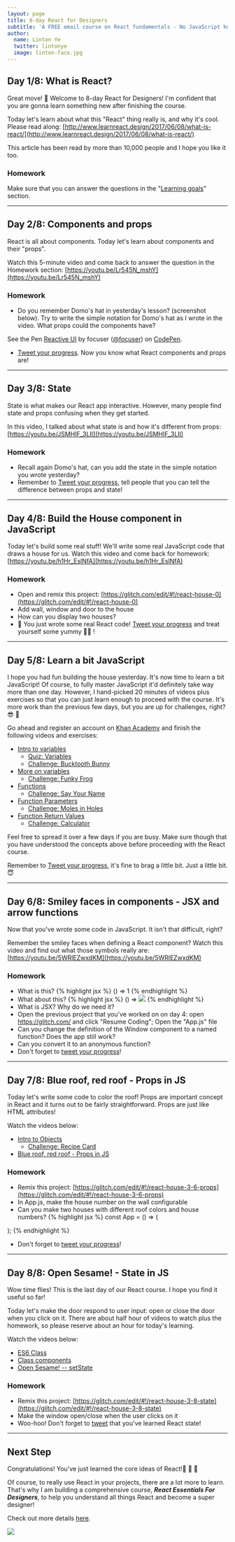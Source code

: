 ```yaml
---
layout: page
title: 8-day React for Designers
subtitle: 'A FREE email course on React fundamentals - No JavaScript knowledge needed!'
author:
  name: Linton Ye
  twitter: lintonye
  image: linton-face.jpg
---
```


## Day 1/8: What is React?

Great move! 🙌 Welcome to 8-day React for Designers! I'm confident that you are gonna learn something new after finishing the course.

Today let's learn about what this "React" thing really is, and why it's cool. Please read along: [http://www.learnreact.design/2017/06/08/what-is-react/](http://www.learnreact.design/2017/06/08/what-is-react/)

This article has been read by more than 10,000 people and I hope you like it too.

### Homework

Make sure that you can answer the questions in the "[Learning goals](http://www.learnreact.design/2017/06/08/what-is-react/#learning-goals)" section. 

--- 

## Day 2/8: Components and props
React is all about components. Today let's learn about components and their "props".

Watch this 5-minute video and come back to answer the question in the Homework section: [https://youtu.be/Lr545N_mshY](https://youtu.be/Lr545N_mshY)

### Homework

- Do you remember Domo's hat in yesterday's lesson? (screenshot below). Try to write the simple notation for Domo's hat as I wrote in the video. What props could the components have? 

<p data-height="375" data-theme-id="light" data-slug-hash="gROrXx" data-default-tab="result" data-user="focuser" data-embed-version="2" data-pen-title="Reactive UI" class="codepen">See the Pen <a href="https://codepen.io/focuser/pen/gROrXx/">Reactive UI</a> by focuser (<a href="https://codepen.io/focuser">@focuser</a>) on <a href="https://codepen.io">CodePen</a>.</p>
<script async src="https://production-assets.codepen.io/assets/embed/ei.js"></script>

- [Tweet your progress](https://twitter.com/home?status=Day%202/8%3A%20Just%20learned%20what%20%23React%20components%20and%20props%20are!%208-day%20%23React%20course%20by%20%40lintonye%20http%3A//learnreact.design/react-mini/). Now you know what React components and props are! 

--- 

## Day 3/8: State

State is what makes our React app interactive. However, many people find state and props confusing when they get started.

In this video, I talked about what state is and how it's different from props: [https://youtu.be/JSMHIF_3LII](https://youtu.be/JSMHIF_3LII)

### Homework

- Recall again Domo's hat, can you add the state in the simple notation you wrote yesterday?
- Remember to [Tweet your progress](https://twitter.com/home?status=Day%203/8%3A%20What%20is%20%23React%20state?%20How%20is%20it%20different%20from%20props?%208-day%20%23React%20course%20by%20%40lintonye%20http%3A//learnreact.design/react-mini/), tell people that you can tell the difference between props and state!

--- 

## Day 4/8: Build the House component in JavaScript

Today let's build some real stuff! We'll write some real JavaScript code that draws a house for us. Watch this video and come back for homework: [https://youtu.be/h1Hr_EslNfA](https://youtu.be/h1Hr_EslNfA)

### Homework
- Open and remix this project: [https://glitch.com/edit/#!/react-house-0](https://glitch.com/edit/#!/react-house-0)
- Add wall, window and door to the house
- How can you display two houses?
- 🙌 You just wrote some real React code! [Tweet your progress](https://twitter.com/home?status=Day%204/8%3A%20Join%20me!%20I%27m%20coding%20%23React%20components%20in%20JS%20now!%20http%3A//learnreact.design/react-mini/%20by%20%40lintonye) and treat yourself some yummy 🍩🍪 !

--- 

## Day 5/8: Learn a bit JavaScript
I hope you had fun building the house yesterday. It's now time to learn a bit JavaScript! Of course, to fully master JavaScript it'd definitely take way more than one day. However, I hand-picked 20 minutes of videos plus exercises so that you can just learn enough to proceed with the course. It's more work than the previous few days, but you are up for challenges, right? 😎 💪

Go ahead and register an account on [Khan Academy](https://www.khanacademy.org/) and finish the following videos and exercises:

- [Intro to variables](https://www.khanacademy.org/computing/computer-programming/programming/variables/p/intro-to-variables)
  - [Quiz: Variables](https://www.khanacademy.org/computing/computer-programming/programming/variables/e/exercise--intro-to-variables)
  - [Challenge: Bucktooth Bunny](https://www.khanacademy.org/computing/computer-programming/programming/variables/p/challenge-bucktooth-bunny)
- [More on variables](https://www.khanacademy.org/computing/computer-programming/programming/variables/p/more-on-variables)
  - [Challenge: Funky Frog](https://www.khanacademy.org/computing/computer-programming/programming/variables/p/challenge-funky-frog)
- [Functions](https://www.khanacademy.org/computing/computer-programming/programming/functions/p/functions)
  - [Challenge: Say Your Name](https://www.khanacademy.org/computing/computer-programming/programming/functions/p/challenge-say-your-name)
- [Function Parameters](https://www.khanacademy.org/computing/computer-programming/programming/functions/p/function-parameters)
  - [Challenge: Moles in Holes](https://www.khanacademy.org/computing/computer-programming/programming/functions/p/challenge-moles-in-holes)
- [Function Return Values](https://www.khanacademy.org/computing/computer-programming/programming/functions/p/function-return-values)
  - [Challenge: Calculator](https://www.khanacademy.org/computing/computer-programming/programming/functions/p/challenge-calculator)

Feel free to spread it over a few days if you are busy. Make sure though that you have understood the concepts above before proceeding with the React course.

Remember to [Tweet your progress](https://twitter.com/home?status=Day%205/8%3A%20Join%20me!%20I%27m%20learning%20JS%20variables%20and%20functions%20today!%208-day%20%23React%20course%20by%20%40lintonye%20http%3A//learnreact.design/react-mini/), it's fine to brag a little bit. Just a little bit. 😇

--- 

## Day 6/8: Smiley faces in components - JSX and arrow functions
Now that you've wrote some code in JavaScript. It isn't that difficult, right?

Remember the smiley faces when defining a React component? Watch this video and find out what those symbols really are: [https://youtu.be/5WRlEZwxdKM](https://youtu.be/5WRlEZwxdKM)

### Homework
- What is this?
{% highlight jsx %}
() => 1
{% endhighlight %}
- What about this?
{% highlight jsx %}
() => <img src={Images.window} className="window" />
{% endhighlight %}
- What is JSX? Why do we need it?
- Open the previous project that you've worked on on day 4: open https://glitch.com/ and click "Resume Coding"; Open the "App.js" file
- Can you change the definition of the Window component to a named function? Does the app still work?
- Can you convert it to an anonymous function?
- Don't forget to [tweet your progress](https://twitter.com/home?status=Day%206/8%3A%20Join%20me!%20I%27ve%20learned%20JSX%20and%20ES6%20arrow%20functions!%208-day%20%23React%20course%20by%20%40lintonye%20http%3A//learnreact.design/react-mini/)!

--- 

## Day 7/8: Blue roof, red roof - Props in JS
Today let's write some code to color the roof! Props are important concept in React and it turns out to be fairly straightforward. Props are just like HTML attributes!

Watch the videos below:

- [Intro to Objects](https://www.khanacademy.org/computing/computer-programming/programming/objects/p/intro-to-objects)
  - [Challenge: Recipe Card](https://www.khanacademy.org/computing/computer-programming/programming/objects/p/challenge-recipe-card)
- [Blue roof, red roof - Props in JS](https://youtu.be/y3gcx4H8g-0)

### Homework

- Remix this project: [https://glitch.com/edit/#!/react-house-3-6-props](https://glitch.com/edit/#!/react-house-3-6-props)
- In App.js, make the house number on the wall configurable
- Can you make two houses with different roof colors and house numbers?
{% highlight jsx %}
const App = () => (
  <div>
    <House roofColor='blue' number='123'/>
    <House roofColor='red' number='321' />
  </div>
);
{% endhighlight %}
- Don't forget to [tweet your progress](https://twitter.com/home?status=Day%207/8%3A%20I%27ve%20just%20coded%20some%20React%20props!%208-day%20%23React%20course%20by%20%40lintonye%20http%3A//learnreact.design/react-mini/)!

--- 

## Day 8/8: Open Sesame! - State in JS

Wow time flies! This is the last day of our React course. I hope you find it useful so far!

Today let's make the door respond to user input: open or close the door when you click on it. There are about half hour of videos to watch plus the homework, so please reserve about an hour for today's learning.

Watch the videos below:

- [ES6 Class](https://youtu.be/l0ZmZc-4_Zg)
- [Class components](https://youtu.be/3Ymccxln9vQ)
- [Open Sesame! -- setState](https://youtu.be/_NQMTEHT3so)

### Homework
- Remix this project: [https://glitch.com/edit/#!/react-house-3-8-state](https://glitch.com/edit/#!/react-house-3-8-state)
- Make the window open/close when the user clicks on it
- Woo-hoo! Don't forget to [tweet](https://twitter.com/home?status=Day%208/8%3A%20I%27ve%20just%20learned%20React%20state!%208-day%20%23React%20course%20by%20%40lintonye%20http%3A//learnreact.design/react-mini/) that you've learned React state!

--- 

## Next Step
Congratulations! You've just learned the core ideas of React!🍻 🎉 🌈

Of course, to really use React in your projects, there are a lot more to learn. That's why I am building a comprehensive course, ***React Essentials For Designers***, to help you understand all things React and become a super designer!

Check out more details [here](http://www.learnreact.design/re4d-preorder/).

![](/images/courses/re4d/finish_8_day_course.png)


